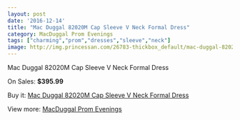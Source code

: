 ```yaml
---
layout: post
date: '2016-12-14'
title: "Mac Duggal 82020M Cap Sleeve V Neck Formal Dress"
category: MacDuggal Prom Evenings
tags: ["charming","prom","dresses","sleeve","neck"]
image: http://img.princessan.com/26783-thickbox_default/mac-duggal-82020m-cap-sleeve-v-neck-formal-dress.jpg
---
```

Mac Duggal 82020M Cap Sleeve V Neck Formal Dress

On Sales: **$395.99**
<a href="https://www.princessan.com/en/12266-mac-duggal-82020m-cap-sleeve-v-neck-formal-dress.html"><amp-img layout="responsive" width="600" height="600" src="//img.princessan.com/26783-thickbox_default/mac-duggal-82020m-cap-sleeve-v-neck-formal-dress.jpg" alt="Mac Duggal 82020M Cap Sleeve V Neck Formal Dress 0" /></a>
<a href="https://www.princessan.com/en/12266-mac-duggal-82020m-cap-sleeve-v-neck-formal-dress.html"><amp-img layout="responsive" width="600" height="600" src="//img.princessan.com/26784-thickbox_default/mac-duggal-82020m-cap-sleeve-v-neck-formal-dress.jpg" alt="Mac Duggal 82020M Cap Sleeve V Neck Formal Dress 1" /></a>
<a href="https://www.princessan.com/en/12266-mac-duggal-82020m-cap-sleeve-v-neck-formal-dress.html"><amp-img layout="responsive" width="600" height="600" src="//img.princessan.com/26785-thickbox_default/mac-duggal-82020m-cap-sleeve-v-neck-formal-dress.jpg" alt="Mac Duggal 82020M Cap Sleeve V Neck Formal Dress 2" /></a>

Buy it: [Mac Duggal 82020M Cap Sleeve V Neck Formal Dress](https://www.princessan.com/en/12266-mac-duggal-82020m-cap-sleeve-v-neck-formal-dress.html "Mac Duggal 82020M Cap Sleeve V Neck Formal Dress")

View more: [MacDuggal Prom Evenings](https://www.princessan.com/en/87- "MacDuggal Prom Evenings")